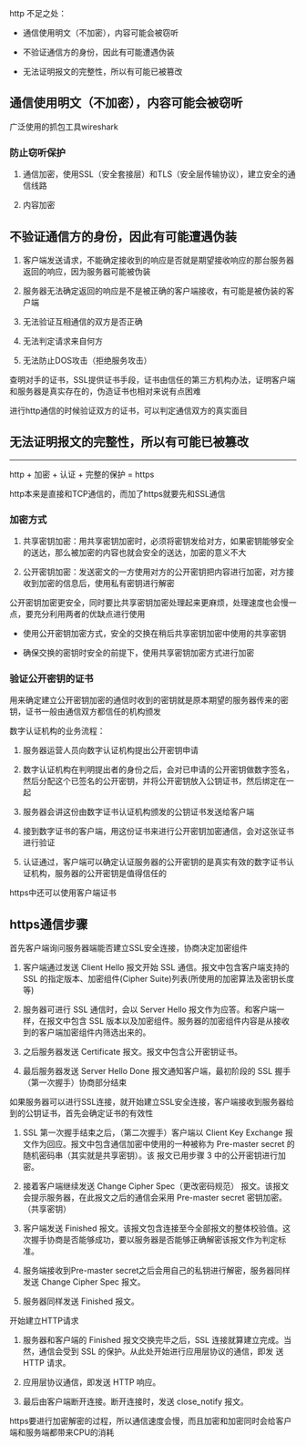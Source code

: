 http 不足之处：

+ 通信使用明文（不加密），内容可能会被窃听

+ 不验证通信方的身份，因此有可能遭遇伪装

+ 无法证明报文的完整性，所以有可能已被篡改

## 通信使用明文（不加密），内容可能会被窃听

广泛使用的抓包工具wireshark

### 防止窃听保护

1. 通信加密，使用SSL（安全套接层）和TLS（安全层传输协议），建立安全的通信线路

2. 内容加密

## 不验证通信方的身份，因此有可能遭遇伪装

1. 客户端发送请求，不能确定接收到的响应是否就是期望接收响应的那台服务器返回的响应，因为服务器可能被伪装

2. 服务器无法确定返回的响应是不是被正确的客户端接收，有可能是被伪装的客户端

3. 无法验证互相通信的双方是否正确

4. 无法判定请求来自何方

5. 无法防止DOS攻击（拒绝服务攻击）

查明对手的证书，SSL提供证书手段，证书由信任的第三方机构办法，证明客户端和服务器是真实存在的，伪造证书也相对来说有点困难

进行http通信的时候验证双方的证书，可以判定通信双方的真实面目

## 无法证明报文的完整性，所以有可能已被篡改

--------------------------------------------------------------------------------------------------------

http + 加密 + 认证 + 完整的保护 = https

http本来是直接和TCP通信的，而加了https就要先和SSL通信

### 加密方式

1. 共享密钥加密：用共享密钥加密时，必须将密钥发给对方，如果密钥能够安全的送达，那么被加密的内容也就会安全的送达，加密的意义不大

2. 公开密钥加密：发送密文的一方使用对方的公开密钥把内容进行加密，对方接收到加密的信息后，使用私有密钥进行解密

公开密钥加密更安全，同时要比共享密钥加密处理起来更麻烦，处理速度也会慢一点，要充分利用两者的优缺点进行使用

+ 使用公开密钥加密方式，安全的交换在稍后共享密钥加密中使用的共享密钥

+ 确保交换的密钥时安全的前提下，使用共享密钥加密方式进行加密

### 验证公开密钥的证书

用来确定建立公开密钥加密的通信时收到的密钥就是原本期望的服务器传来的密钥，证书一般由通信双方都信任的机构颁发

数字认证机构的业务流程：

1. 服务器运营人员向数字认证机构提出公开密钥申请

2. 数字认证机构在判明提出者的身份之后，会对已申请的公开密钥做数字签名，然后分配这个已签名的公开密钥，并将公开密钥放入公钥证书，然后绑定在一起

3. 服务器会讲这份由数字证书认证机构颁发的公钥证书发送给客户端

4. 接到数字证书的客户端，用这份证书来进行公开密钥加密通信，会对这张证书进行验证

5. 认证通过，客户端可以确定认证服务器的公开密钥的是真实有效的数字证书认证机构，服务器的公开密钥是值得信任的

https中还可以使用客户端证书

## https通信步骤

首先客户端询问服务器端能否建立SSL安全连接，协商决定加密组件

1. 客户端通过发送 Client Hello 报文开始 SSL 通信。报文中包含客户端支持的 SSL 的指定版本、加密组件(Cipher Suite)列表(所使用的加密算法及密钥长度等)

2. 服务器可进行 SSL 通信时，会以 Server Hello 报文作为应答。和客户端一样，在报文中包含 SSL 版本以及加密组件。服务器的加密组件内容是从接收 到的客户端加密组件内筛选出来的。

3. 之后服务器发送 Certificate 报文。报文中包含公开密钥证书。

4. 最后服务器发送 Server Hello Done 报文通知客户端，最初阶段的 SSL 握手（第一次握手）协商部分结束

如果服务器可以进行SSL连接，就开始建立SSL安全连接，客户端接收到服务器给到的公钥证书，首先会确定证书的有效性

1. SSL 第一次握手结束之后，（第二次握手）客户端以 Client Key Exchange 报文作为回应。报文中包含通信加密中使用的一种被称为 Pre-master secret 的随机密码串（其实就是共享密钥）。该 报文已用步骤 3 中的公开密钥进行加密。

2. 接着客户端继续发送 Change Cipher Spec（更改密码规范） 报文。该报文会提示服务器，在此报文之后的通信会采用 Pre-master secret 密钥加密。（共享密钥）

3. 客户端发送 Finished 报文。该报文包含连接至今全部报文的整体校验值。这次握手协商是否能够成功，要以服务器是否能够正确解密该报文作为判定标准。

4. 服务端接收到Pre-master secret之后会用自己的私钥进行解密，服务器同样发送 Change Cipher Spec 报文。

5. 服务器同样发送 Finished 报文。

开始建立HTTP请求

1. 服务器和客户端的 Finished 报文交换完毕之后，SSL 连接就算建立完成。当然，通信会受到 SSL 的保护。从此处开始进行应用层协议的通信，即发 送 HTTP 请求。

2. 应用层协议通信，即发送 HTTP 响应。

3. 最后由客户端断开连接。断开连接时，发送 close_notify 报文。

https要进行加密解密的过程，所以通信速度会慢，而且加密和加密同时会给客户端和服务端都带来CPU的消耗
